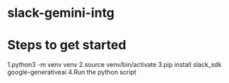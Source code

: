 # slack-gemini-intg
# Steps to get started
1.python3 -m venv venv
2.source venv/bin/activate
3.pip install slack_sdk google-generativeai
4.Run the python script
